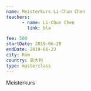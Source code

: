```yaml
---
name: Meisterkurs Li-Chun Chen
teachers:
      - name: Li-Chun Chen
        link: bla

fee: 500
startDate: 2019-06-20
endDate: 2019-06-23
city: Rom
country: 意大利
type: masterclass
---
```


Meisterkurs